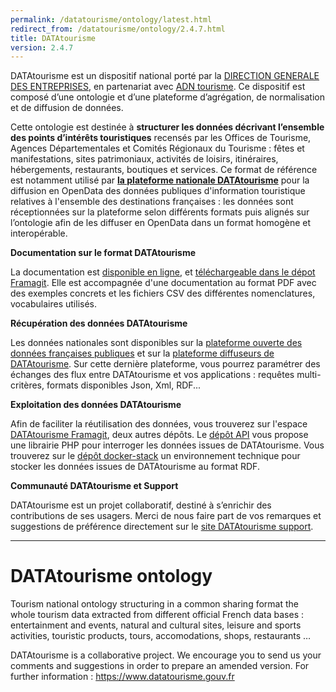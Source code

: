 ```yaml
---
permalink: /datatourisme/ontology/latest.html
redirect_from: /datatourisme/ontology/2.4.7.html
title: DATAtourisme
version: 2.4.7
---
```


DATAtourisme est un dispositif national porté par la [DIRECTION GENERALE DES ENTREPRISES](https://www.entreprises.gouv.fr/fr/la-direction-generale-des-entreprises-dge), en partenariat avec [ADN tourisme](https://www.adn-tourisme.fr/). Ce dispositif est composé d’une ontologie et d’une plateforme d’agrégation, de normalisation et de diffusion de données.

Cette ontologie est destinée à **structurer les données décrivant l’ensemble des points d’intérêts touristiques** recensés par les Offices de Tourisme, Agences Départementales et Comités Régionaux du Tourisme : fêtes et manifestations, sites patrimoniaux, activités de loisirs, itinéraires, hébergements, restaurants, boutiques et services. Ce format de référence est notamment utilisé par [**la plateforme nationale DATAtourisme**](https://www.datatourisme.gouv.fr/) pour la diffusion en OpenData des données publiques d'information touristique relatives à l'ensemble des destinations françaises : les données sont réceptionnées sur la plateforme selon différents formats puis alignés sur l’ontologie afin de les diffuser en OpenData dans un format homogène et interopérable.

**Documentation sur le format DATAtourisme**

La documentation est [disponible en ligne](https://www.datatourisme.gouv.fr/ontology/core/), et [téléchargeable dans le dépot Framagit](https://framagit.org/datatourisme/ontology/). Elle est accompagnée d'une documentation au format PDF avec des exemples concrets et les fichiers CSV des différentes nomenclatures, vocabulaires utilisés.

**Récupération des données DATAtourisme**

Les données nationales sont disponibles sur la [plateforme ouverte des données françaises publiques](https://www.data.gouv.fr/fr/datasets/datatourisme-la-base-nationale-des-donnees-du-tourisme-en-open-data/) et sur la [plateforme diffuseurs de DATAtourisme](https://diffuseur.datatourisme.gouv.fr/fr/login). Sur cette dernière plateforme, vous pourrez paramétrer des échanges des flux entre DATAtourisme et vos applications : requêtes multi-critères, formats disponibles Json, Xml, RDF... 

**Exploitation des données DATAtourisme**

Afin de faciliter la réutilisation des données, vous trouverez sur l'espace [DATAtourisme Framagit](https://framagit.org/datatourisme), deux autres dépôts. Le [dépôt API](https://framagit.org/datatourisme/api) vous propose une librairie PHP pour interroger les données issues de DATAtourisme. Vous trouverez sur le [dépôt docker-stack](https://framagit.org/datatourisme/docker-stack) un environnement technique pour stocker les données issues de DATAtourisme au format RDF.

**Communauté DATAtourisme et Support**

DATAtourisme est un projet collaboratif, destiné à s’enrichir des contributions de ses usagers. Merci de nous faire part de vos remarques et suggestions de préférence directement sur le [site DATAtourisme support](https://support.datatourisme.gouv.fr/).

---------------------------
# DATAtourisme ontology
Tourism national ontology structuring in a common sharing format the whole tourism data extracted from different official French data bases : entertainment and events, natural and cultural sites, leisure and sports activities, touristic products, tours, accomodations, shops, restaurants …

DATAtourisme is a collaborative project. We encourage you to send us your comments and suggestions in order to prepare an amended version. For further information : https://www.datatourisme.gouv.fr